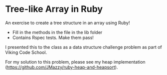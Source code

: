 # Tree-like Array in Ruby
An exercise to create a tree structure in an array using Ruby! 
- Fill in the methods in the file in the lib folder
- Contains Rspec tests. Make them pass!

I presented this to the class as a data structure challenge problem as part of Viking Code School.

For my solution to this problem, please see my heap implementation (https://github.com/JMazzy/ruby-heap-and-heapsort).
